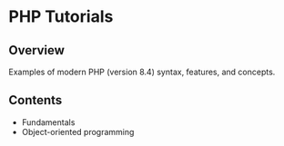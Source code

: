 # PHP Tutorials

## Overview
Examples of modern PHP (version 8.4) syntax, features, and concepts.

## Contents
- Fundamentals
- Object-oriented programming
